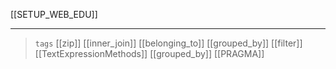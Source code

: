 [[SETUP_WEB_EDU]]

---

> `tags` [[zip]] [[inner_join]] [[belonging_to]] [[grouped_by]] [[filter]] [[TextExpressionMethods]] [[grouped_by]] [[PRAGMA]]
